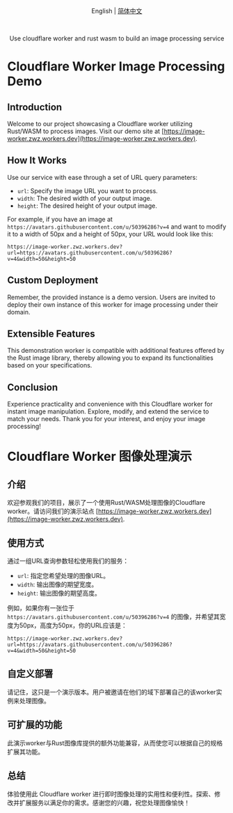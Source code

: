 <p align="center">
  <span>
   English |
   <a href="https://github.com/akazwz/worker-image/blob/main/README.zh_CN.md">简体中文</a>
  </span>
<p>
<br />
<div align="center">
  <p>Use cloudflare worker and rust wasm to build an image processing service<p>
</div>

# Cloudflare Worker Image Processing Demo

## Introduction
Welcome to our project showcasing a Cloudflare worker utilizing Rust/WASM to process images. Visit our demo site at [https://image-worker.zwz.workers.dev](https://image-worker.zwz.workers.dev).

## How It Works
Use our service with ease through a set of URL query parameters:

- `url`: Specify the image URL you want to process.
- `width`: The desired width of your output image.
- `height`: The desired height of your output image.

For example, if you have an image at `https://avatars.githubusercontent.com/u/50396286?v=4` and want to modify it to a width of 50px and a height of 50px, your URL would look like this:

```
https://image-worker.zwz.workers.dev?url=https://avatars.githubusercontent.com/u/50396286?v=4&width=50&height=50
```

## Custom Deployment
Remember, the provided instance is a demo version. Users are invited to deploy their own instance of this worker for image processing under their domain.

## Extensible Features
This demonstration worker is compatible with additional features offered by the Rust image library, thereby allowing you to expand its functionalities based on your specifications.

## Conclusion
Experience practicality and convenience with this Cloudflare worker for instant image manipulation. Explore, modify, and extend the service to match your needs. Thank you for your interest, and enjoy your image processing!

# Cloudflare Worker 图像处理演示

## 介绍
欢迎参观我们的项目，展示了一个使用Rust/WASM处理图像的Cloudflare worker。请访问我们的演示站点 [https://image-worker.zwz.workers.dev](https://image-worker.zwz.workers.dev).

## 使用方式
通过一组URL查询参数轻松使用我们的服务：

- `url`: 指定您希望处理的图像URL。
- `width`: 输出图像的期望宽度。
- `height`: 输出图像的期望高度。

例如，如果你有一张位于 `https://avatars.githubusercontent.com/u/50396286?v=4` 的图像，并希望其宽度为50px，高度为50px，你的URL应该是：

```
https://image-worker.zwz.workers.dev?url=https://avatars.githubusercontent.com/u/50396286?v=4&width=50&height=50
```

## 自定义部署
请记住，这只是一个演示版本。用户被邀请在他们的域下部署自己的该worker实例来处理图像。

## 可扩展的功能
此演示worker与Rust图像库提供的额外功能兼容，从而使您可以根据自己的规格扩展其功能。

## 总结
体验使用此 Cloudflare worker 进行即时图像处理的实用性和便利性。探索、修改并扩展服务以满足你的需求。感谢您的兴趣，祝您处理图像愉快！
